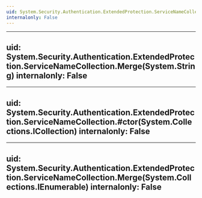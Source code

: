 ```yaml
---
uid: System.Security.Authentication.ExtendedProtection.ServiceNameCollection
internalonly: False
---
```


---
uid: System.Security.Authentication.ExtendedProtection.ServiceNameCollection.Merge(System.String)
internalonly: False
---

---
uid: System.Security.Authentication.ExtendedProtection.ServiceNameCollection.#ctor(System.Collections.ICollection)
internalonly: False
---

---
uid: System.Security.Authentication.ExtendedProtection.ServiceNameCollection.Merge(System.Collections.IEnumerable)
internalonly: False
---
